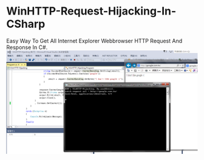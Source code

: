 # WinHTTP-Request-Hijacking-In-CSharp
Easy Way To Get All Internet Explorer Webbrowser HTTP Request And Response In C#.
![alt](Demo.png)
